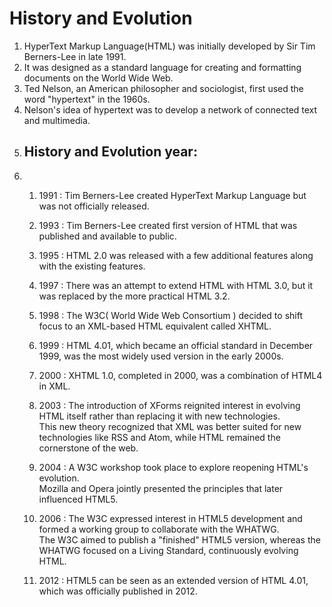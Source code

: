 # History and Evolution
  1. HyperText Markup Language(HTML) was initially developed by Sir Tim Berners-Lee in late 1991.
  2. It was designed as a standard language for creating and formatting documents on the World Wide Web.
  3. Ted Nelson, an American philosopher and sociologist, first used the word "hypertext" in the 1960s.
  4. Nelson's idea of hypertext was to develop a network of connected text and multimedia.
  5. ## History and Evolution year:
  6.   1. 1991 : Tim Berners-Lee created HyperText Markup Language but was not officially released.
          
       3. 1993 : Tim Berners-Lee created first version of HTML that was published and available to public.
          
       5. 1995 : HTML 2.0 was released with a few additional features along with the existing features.
          
       7. 1997 : There was an attempt to extend HTML with HTML 3.0, but it was replaced by the more practical HTML 3.2.
    
       8. 1998 : The W3C( World Wide Web Consortium ) decided to shift focus to an XML-based HTML equivalent called XHTML.
    
       9. 1999 : 	HTML 4.01, which became an official standard in December 1999, was the most widely used version in the early 2000s.
    
       10. 2000 :  XHTML 1.0, completed in 2000, was a combination of HTML4 in XML.
    
       11. 2003 : The introduction of XForms reignited interest in evolving HTML itself rather than replacing it with new technologies. <br> This new theory recognized that XML was better suited for new technologies like RSS and Atom, while HTML remained the cornerstone of the web.
    
       12. 2004 : A W3C workshop took place to explore reopening HTML's evolution. <br> Mozilla and Opera jointly presented the principles that later influenced HTML5.
    
       13. 2006 : The W3C expressed interest in HTML5 development and formed a working group to collaborate with the WHATWG.  <br> The W3C aimed to publish a "finished" HTML5 version, whereas the WHATWG focused on a Living Standard, continuously evolving HTML.
    
       14. 2012 : HTML5 can be seen as an extended version of HTML 4.01, which was officially published in 2012.
